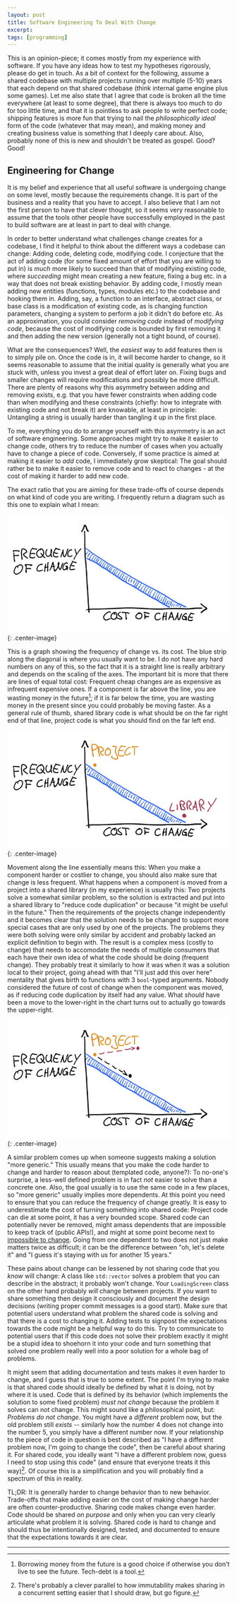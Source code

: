 ```yaml
---
layout: post
title: Software Engineering To Deal With Change
excerpt: 
tags: [programming]
---
```


This is an opinion-piece; it comes mostly from my experience with software. If you have any ideas how to test my hypotheses rigorously, please do get in touch.
As a bit of context for the following, assume a shared codebase with multiple projects running over multiple (5-10) years that each depend on that shared codebase (think internal game engine plus some games). Let me also state that I agree that code is broken all the time everywhere (at least to some degree), that there is always too much to do for too little time, and that it is pointless to ask people to write perfect code; shipping features is more fun that trying to nail the _philosophically ideal_ form of the code (whatever that may mean), and making money and creating business value is something that I deeply care about. Also, probably none of this is new and shouldn't be treated as gospel. 
Good? Good!

## Engineering for Change
It is my belief and experience that all useful software is undergoing change on some level, mostly because the requirements change. It is part of the business and a reality that you have to accept. I also believe that I am not the first person to have that clever thought, so it seems very reasonable to assume that the tools other people have successfully employed in the past to build software are at least in part to deal with change.

In order to better understand what challenges change creates for a codebase, I find it helpful to think about the different ways a codebase can change: Adding code, deleting code, modifying code. I conjecture that the act of adding code (for some fixed amount of effort that you are willing to put in) is _much_ more likely to succeed than that of modifying existing code, where _succeeding_ might mean creating a new feature, fixing a bug etc. in a way that does not break existing behavior. By adding code, I mostly mean adding new entities (functions, types, modules etc.) to the codebase and hooking them in. Adding, say, a function to an interface, abstract class, or base class is a modification of existing code, as is changing function parameters, changing a system to perform a job it didn't do before etc. As an approximation, you could consider _removing code_ instead of _modifying code_, because the cost of modifying code is bounded by first removing it and then adding the new version (generally not a tight bound, of course).

What are the consequences? Well, the _easiest_ way to add features then is to simply pile on. Once the code is in, it will become harder to change, so it seems reasonable to assume that the initial quality is generally what you are stuck with, unless you invest a great deal of effort later on. Fixing bugs and smaller changes will require modifications and possibly be more difficult.
There are plenty of reasons why this asymmetry between adding and removing exists, e.g. that you have fewer constraints when adding code than when modifying and these constraints (chiefly: how to integrate with existing code and not break it) are knowable, at least in principle: Untangling a string is usually harder than tangling it up in the first place.

To me, everything you do to arrange yourself with this asymmetry is an act of software engineering. Some approaches might try to make it easier to change code, others try to reduce the number of cases when you actually have to change a piece of code. Conversely, if some practice is aimed at making it easier to _add_ code, I immediately grow skeptical: The goal should rather be to make it easier to remove code and to react to changes - at the cost of making it harder to add new code.

The exact ratio that you are aiming for these trade-offs of course depends on what kind of code you are writing. I frequently return a diagram such as this one to explain what I mean:

![Frequency vs. cost of change](/img/2019-07-07-se-change/change_0.png){: .center-image}

This is a graph showing the frequency of change vs. its cost. The blue strip along the diagonal is where you usually want to be. I do not have any hard numbers on any of this, so the fact that it is a straight line is really arbitrary and depends on the scaling of the axes. The important bit is more that there are lines of equal total cost: Frequent cheap changes are as expensive as infrequent expensive ones. If a component is far above the line, you are wasting money in the future[^tech-debt]; if it is far below the time, you are wasting money in the present since you could probably be moving faster. As a general rule of thumb, shared library code is what should be on the far right end of that line, project code is what you should find on the far left end.

![Location of project and library code](/img/2019-07-07-se-change/change_1.png){: .center-image}

Movement along the line essentially means this: When you make a component harder or costlier to change, you should also make sure that change is less frequent.
What happens when a component is moved from a project into a shared library (in my experience) is usually this: Two projects solve a somewhat similar problem, so the solution is extracted and put into a shared library to "reduce code duplication" or because "it might be useful in the future." Then the requirements of the projects change independently and it becomes clear that the solution needs to be changed to support more special cases that are only used by one of the projects. The problems they were both solving were only similar by accident and probably lacked an explicit definition to begin with. The result is a complex mess (costly to change) that needs to accomodate the needs of multiple consumers that each have their own idea of what the code should be doing (frequent change). They probably treat it similarly to how it was when it was a solution local to their project, going ahead with that "I'll just add this over here" mentality that gives birth to functions with 3 `bool`-typed arguments. Nobody considered the future of cost of change when the component was moved, as if reducing code duplication by itself had any value. What _should_ have been a move to the lower-right in the chart turns out to actually go towards the upper-right.

![Sharing project code](/img/2019-07-07-se-change/change_2.png){: .center-image}

A similar problem comes up when someone suggests making a solution "more generic." This usually means that you make the code harder to change and harder to reason about (templated code, anyone?): To no-one's surprise, a less-well defined problem is in fact _not_ easier to solve than a concrete one. Also, the goal usually is to use the same code in a few places, so "more generic" usually implies more dependents. At this point you need to ensure that you can reduce the frequency of change greatly. It is easy to underestimate the cost of turning something into shared code: Project code can die at some point, it has a very bounded scope. Shared code can potentially never be removed, might amass dependents that are impossible to keep track of (public APIs!), and might at some point become next to [impossible to change](http://www.hyrumslaw.com). Going from one dependent to two does not just make matters twice as difficult; it can be the difference between "oh, let's delete it" and "I guess it's staying with us for another 15 years."

These pains about change can be lessened by not sharing code that you _know_ will change: A class like `std::vector` solves a problem that you can describe in the abstract; it probably won't change. Your `LoadingScreen` class on the other hand probably _will_ change between projects. If you want to share something then design it consciously and document the design decisions (writing proper commit messages is a good start). Make sure that potential users understand what problem the shared code is solving and that there is a cost to changing it. Adding tests to signpost the expectations towards the code might be a helpful way to do this. Try to communicate to potential users that if this code does not solve their problem exactly it might be a stupid idea to shoehorn it into your code and turn something that solved one problem really well into a poor solution for a whole bag of problems.

It might seem that adding documentation and tests makes it even harder to change, and I guess that is true to some extent. The point I'm trying to make is that shared code should ideally be defined by what it is doing, not by where it is used. Code that is defined by its behavior (which implements the solution to some fixed problem) _must not change_ because the problem it solves can not change. This might sound like a philosophical point, but: _Problems do not change_. You might have a _different_ problem now, but the old problem still _exists_ -- similarly how the number 4 does not change into the number 5, you simply have a different number now.
If your relationship to the piece of code in question is best described as "I have a different problem now, I'm going to change the code", then be careful about sharing it. For shared code, you ideally want "I have a different problem now, guess I need to stop using this code" (and ensure that everyone treats it this way)[^immutability]. Of course this is a simplification and you will probably find a spectrum of this in reality.

TL;DR: It is generally harder to change behavior than to new behavior. Trade-offs that make adding easier on the cost of making change harder are often counter-productive. Sharing code makes change even harder. Code should be shared _on purpose_ and only when you can very clearly articulate what problem it is solving. Shared code is hard to change and should thus be intentionally designed, tested, and documented to ensure that the expectations towards it are clear.

---

[^tech-debt]: Borrowing money from the future is a good choice if otherwise you don't live to see the future. Tech-debt is a tool.
[^immutability]: There's probably a clever parallel to how immutability makes sharing in a concurrent setting easier that I should draw, but go figure.